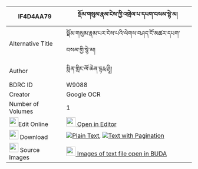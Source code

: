|IF4D4AA79|སྡོམ་གསུམ་རྣམ་ངེས་ཀྱི་འགྲེལ་པ་དཔག་བསམ་སྙེ་མ། 
| --- | --- 
|Alternative Title |སྡོམ་གསུམ་རྣམ་པར་ངེས་པའི་ལེགས་བཤད་ངོ་མཚར་དཔག་བསམ་གྱི་སྙེ་མ།
|Author| སྨིན་གླིང་ལོ་ཆེན་དྷརྨ་ཤྲཱི།
|BDRC ID | W9088
|Creator | Google OCR
|Number of Volumes| 1
|<img width="25" src="https://img.icons8.com/color/25/000000/edit-property.png">Edit Online| [<img width="25" src="https://avatars.githubusercontent.com/u/45091458?s=200&v=4"> Open in Editor](http://editor.openpecha.org/IF4D4AA79)
|<img width="25" src="https://img.icons8.com/fluent/48/000000/download-2.png"/>  Download | [![](https://img.icons8.com/color/20/000000/txt.png)Plain Text](https://github.com/Openpecha/IF4D4AA79/releases/download/v2/dom_sum_nam_nge_kyi_drelpa_pak_plain_IF4D4AA79.zip), [![](https://img.icons8.com/color/20/000000/txt.png)Text with Pagination](https://github.com/Openpecha/IF4D4AA79/releases/download/v2/dom_sum_nam_nge_kyi_drelpa_pak_pages_IF4D4AA79.zip)
|<img width="25" src="https://img.icons8.com/plasticine/100/000000/pictures-folder.png"/>  Source Images | [<img width="25" src="https://library.bdrc.io/icons/BUDA-small.svg"> Images of text file open in BUDA](https://library.bdrc.io/show/bdr:W9088)